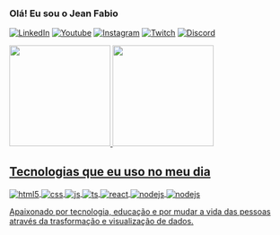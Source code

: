 ### Olá! Eu sou o Jean Fabio 

[![LinkedIn](https://img.shields.io/badge/LinkedIn-0077B5?style=for-the-badge&logo=linkedin&logoColor=white)](https://www.linkedin.com/in/jeansilvaster)
[![Youtube](https://img.shields.io/badge/YouTube-FF0000?style=for-the-badge&logo=youtube&logoColor=white)](https://www.youtube.com/channel/UCUqGl4BeN7joX-47dI2l3Ew)
[![Instagram](https://img.shields.io/badge/Instagram-E4405F?style=for-the-badge&logo=instagram&logoColor=white)](https://www.instagram.com/jeansilvaster)
[![Twitch](https://img.shields.io/badge/Twitter-1DA1F2?style=for-the-badge&logo=twitter&logoColor=white)](https://twitter.com/jeansilvaster)
[![Discord](https://img.shields.io/badge/Discord-7289DA?style=for-the-badge&logo=discord&logoColor=white)](https://discord.com/channels/918292824900907048/918292825467133953)

  <a href="https://github.com/jeansilvaster">
  <img height="180em" src="https://github-readme-stats.vercel.app/api?username=jeansilvaster&show_icons=true&theme=tokyonight&include_all_commits=true&count_private=true"/>
  <img height="180em" src="https://github-readme-stats.vercel.app/api/top-langs/?username=jeansilvaster&layout=compact&langs_count=7&theme=tokyonight"/>
</div>

 ## Tecnologias que eu uso no meu dia
  
<div style="display: inline_block">
  <img align="center" alt="html5" src="https://img.shields.io/badge/Python-3776AB?style=for-the-badge&logo=python&logoColor=white" />
  <img align="center" alt="css" src="https://img.shields.io/badge/R-276DC3?style=for-the-badge&logo=r&logoColor=white" />
    <img align="center" alt="js" src="https://img.shields.io/badge/Django-092E20?style=for-the-badge&logo=django&logoColor=white" />
  <img align="center" alt="ts" src="https://img.shields.io/badge/MongoDB-4EA94B?style=for-the-badge&logo=mongodb&logoColor=white" />
  <img align="center" alt="react" src="https://img.shields.io/badge/SQLite-07405E?style=for-the-badge&logo=sqlite&logoColor=white" />
  <img align="center" alt="nodejs" src="https://img.shields.io/badge/Microsoft_Excel-217346?style=for-the-badge&logo=microsoft-excel&logoColor=white" />
  <img align="center" alt="nodejs" src="https://img.shields.io/badge/Microsoft_SQL_Server-CC2927?style=for-the-badge&logo=microsoft-sql-server&logoColor=white"
       
       
  
</div><br/>

Apaixonado por tecnologia, educação e por mudar a vida das pessoas através da trasformação e visualização de dados.
  
  
